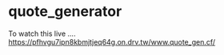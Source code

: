 # quote_generator

To watch this live ....
https://pfhvgu7ipn8kbmjtjeq64g.on.drv.tw/www.quote_gen.cf/
